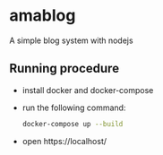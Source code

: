 # amablog
A simple blog system with nodejs

## Running procedure

- install docker and docker-compose
- run the following command:

  ```bash
  docker-compose up --build
  ```
- open https://localhost/
